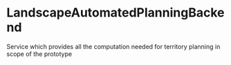 # LandscapeAutomatedPlanningBackend
Service which provides all the computation needed for territory planning in scope of the prototype
